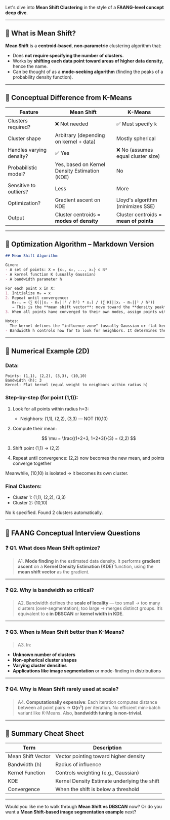 Let's dive into **Mean Shift Clustering** in the style of a **FAANG-level concept deep dive**.

---

## 🧠 What is Mean Shift?

**Mean Shift** is a **centroid-based**, **non-parametric** clustering algorithm that:

* Does **not require specifying the number of clusters**.
* Works by **shifting each data point toward areas of higher data density**, hence the name.
* Can be thought of as a **mode-seeking algorithm** (finding the peaks of a probability density function).

---

## 📐 Conceptual Difference from K-Means

| Feature                  | Mean Shift                                    | K-Means                                |
| ------------------------ | --------------------------------------------- | -------------------------------------- |
| Clusters required?       | ❌ Not needed                                  | ✅ Must specify `k`                     |
| Cluster shape            | Arbitrary (depending on kernel + data)        | Mostly spherical                       |
| Handles varying density? | ✅ Yes                                         | ❌ No (assumes equal cluster size)      |
| Probabilistic model?     | Yes, based on Kernel Density Estimation (KDE) | No                                     |
| Sensitive to outliers?   | Less                                          | More                                   |
| Optimization?            | Gradient ascent on KDE                        | Lloyd's algorithm (minimizes SSE)      |
| Output                   | Cluster centroids = **modes of density**      | Cluster centroids = **mean of points** |

---

## 🔧 Optimization Algorithm – Markdown Version

```md
## Mean Shift Algorithm

Given:
- A set of points: X = {x₁, x₂, ..., xₙ} ⊂ ℝᵈ
- A kernel function K (usually Gaussian)
- A bandwidth parameter h

For each point x in X:
1. Initialize m₀ = x
2. Repeat until convergence:
   mₜ₊₁ = (∑ K(||xᵢ - mₜ||² / h²) * xᵢ) / (∑ K(||xᵢ - mₜ||² / h²))
   → This is the **mean shift vector**: move toward the **density peak**
3. When all points have converged to their own modes, assign points with the **same mode** to the same cluster.

Notes:
- The kernel defines the "influence zone" (usually Gaussian or flat kernel).
- Bandwidth h controls how far to look for neighbors. It determines the **scale of clustering**.

```

---

## 🔢 Numerical Example (2D)

### Data:

```plaintext
Points: (1,1), (2,2), (3,3), (10,10)
Bandwidth (h): 3
Kernel: Flat kernel (equal weight to neighbors within radius h)
```

### Step-by-step (for point (1,1)):

1. Look for all points within radius h=3:

   * Neighbors: (1,1), (2,2), (3,3) — NOT (10,10)
2. Compute their mean:

   $$
   \mu = \frac{(1+2+3, 1+2+3)}{3} = (2,2)
   $$
3. Shift point (1,1) → (2,2)
4. Repeat until convergence: (2,2) now becomes the new mean, and points converge together

Meanwhile, (10,10) is isolated → it becomes its own cluster.

### Final Clusters:

* Cluster 1: (1,1), (2,2), (3,3)
* Cluster 2: (10,10)

No k specified. Found 2 clusters automatically.

---

## 🧠 FAANG Conceptual Interview Questions

### ❓ Q1. What does Mean Shift optimize?

> A1. **Mode finding** in the estimated data density. It performs **gradient ascent** on a **Kernel Density Estimation (KDE)** function, using the **mean shift vector** as the gradient.

---

### ❓ Q2. Why is bandwidth so critical?

> A2. Bandwidth defines the **scale of locality** — too small → too many clusters (over-segmentation); too large → merges distinct groups. It’s equivalent to **ε in DBSCAN** or **kernel width in KDE**.

---

### ❓ Q3. When is Mean Shift better than K-Means?

> A3. In:

* **Unknown number of clusters**
* **Non-spherical cluster shapes**
* **Varying cluster densities**
* **Applications like image segmentation** or mode-finding in distributions

---

### ❓ Q4. Why is Mean Shift rarely used at scale?

> A4. **Computationally expensive**: Each iteration computes distance between all point pairs → **O(n²)** per iteration. No efficient mini-batch variant like K-Means. Also, **bandwidth tuning is non-trivial**.

---

## 📌 Summary Cheat Sheet

| Term              | Description                                  |
| ----------------- | -------------------------------------------- |
| Mean Shift Vector | Vector pointing toward higher density        |
| Bandwidth (h)     | Radius of influence                          |
| Kernel Function   | Controls weighting (e.g., Gaussian)          |
| KDE               | Kernel Density Estimate underlying the shift |
| Convergence       | When the shift is below a threshold          |

---

Would you like me to walk through **Mean Shift vs DBSCAN** now? Or do you want a **Mean Shift-based image segmentation example** next?
